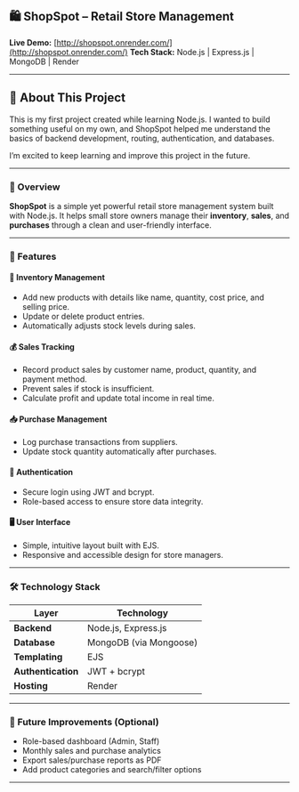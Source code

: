 

## 🛍️ ShopSpot – Retail Store Management

**Live Demo:** [http://shopspot.onrender.com/](http://shopspot.onrender.com/)
**Tech Stack:** Node.js | Express.js | MongoDB | Render

---
## 🧠 About This Project
This is my first project created while learning Node.js. I wanted to build something useful on my own, and ShopSpot helped me understand the basics of backend development, routing, authentication, and databases.

I’m excited to keep learning and improve this project in the future.

---

### 📌 Overview

**ShopSpot** is a simple yet powerful retail store management system built with Node.js. It helps small store owners manage their **inventory**, **sales**, and **purchases** through a clean and user-friendly interface.

---

### 🚀 Features

#### 🧾 Inventory Management

* Add new products with details like name, quantity, cost price, and selling price.
* Update or delete product entries.
* Automatically adjusts stock levels during sales.

#### 💰 Sales Tracking

* Record product sales by customer name, product, quantity, and payment method.
* Prevent sales if stock is insufficient.
* Calculate profit and update total income in real time.

#### 📥 Purchase Management

* Log purchase transactions from suppliers.
* Update stock quantity automatically after purchases.

#### 🔐 Authentication

* Secure login using JWT and bcrypt.
* Role-based access to ensure store data integrity.

#### 🖥️ User Interface

* Simple, intuitive layout built with EJS.
* Responsive and accessible design for store managers.

---

### 🛠️ Technology Stack

| Layer              | Technology             |
| ------------------ | ---------------------- |
| **Backend**        | Node.js, Express.js    |
| **Database**       | MongoDB (via Mongoose) |
| **Templating**     | EJS                    |
| **Authentication** | JWT + bcrypt           |
| **Hosting**        | Render                 |

---


### 🧪 Future Improvements (Optional)

* Role-based dashboard (Admin, Staff)
* Monthly sales and purchase analytics
* Export sales/purchase reports as PDF
* Add product categories and search/filter options

---


